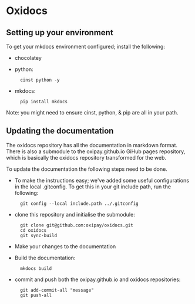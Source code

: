 # Oxidocs

## Setting up your environment

To get your mkdocs environment configured; install the following:
* chocolatey
* python:

        cinst python -y
* mkdocs:

        pip install mkdocs

Note: you might need to ensure cinst, python, & pip are all in your path.

## Updating the documentation

The oxidocs repository has all the documentation in markdown format. There is also a submodule to the oxipay.github.io GiHub pages repository, which is basically the oxidocs repository transformed for the web.

To update the documentation the following steps need to be done.

* To make the instructions easy; we've added some useful configurations in the local .gitconfig. To get this in your git include path, run the following:

        git config --local include.path ../.gitconfig
* clone this repository and initialise the submodule:

        git clone git@github.com:oxipay/oxidocs.git
        cd oxidocs
        git sync-build
* Make your changes to the documentation
* Build the documentation:

        mkdocs build
* commit and push both the oxipay.github.io and oxidocs repositories:

        git add-commit-all "message"
        git push-all
